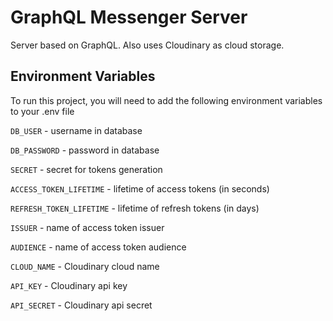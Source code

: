 # GraphQL Messenger Server

Server based on GraphQL. Also uses Cloudinary as cloud storage.

## Environment Variables

To run this project, you will need to add the following environment variables to your .env file

`DB_USER` - username in database

`DB_PASSWORD` - password in database

`SECRET` - secret for tokens generation

`ACCESS_TOKEN_LIFETIME` - lifetime of access tokens (in seconds)

`REFRESH_TOKEN_LIFETIME` - lifetime of refresh tokens (in days)

`ISSUER` - name of access token issuer

`AUDIENCE` - name of access token audience

`CLOUD_NAME` - Cloudinary cloud name

`API_KEY` - Cloudinary api key

`API_SECRET` - Cloudinary api secret
